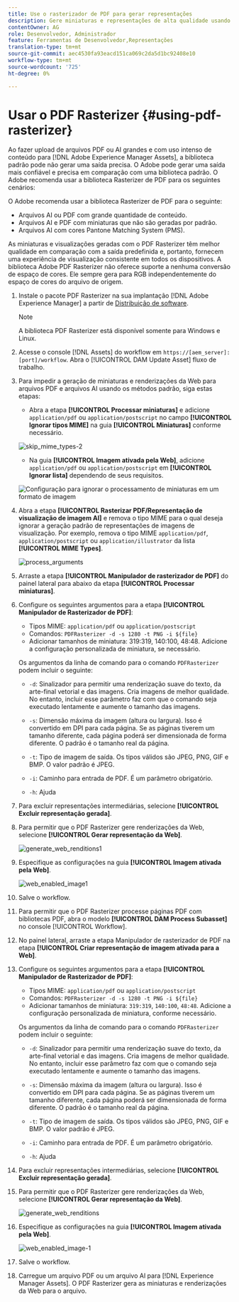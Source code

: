 ```yaml
---
title: Use o rasterizador de PDF para gerar representações
description: Gere miniaturas e representações de alta qualidade usando a biblioteca Adobe PDF Rasterizer .
contentOwner: AG
role: Desenvolvedor, Administrador
feature: Ferramentas de Desenvolvedor,Representações
translation-type: tm+mt
source-git-commit: aec4530fa93eacd151ca069c2da5d1bc92408e10
workflow-type: tm+mt
source-wordcount: '725'
ht-degree: 0%

---
```



# Usar o PDF Rasterizer {#using-pdf-rasterizer}

Ao fazer upload de arquivos PDF ou AI grandes e com uso intenso de conteúdo para [!DNL Adobe Experience Manager Assets], a biblioteca padrão pode não gerar uma saída precisa. O Adobe pode gerar uma saída mais confiável e precisa em comparação com uma biblioteca padrão. O Adobe recomenda usar a biblioteca Rasterizer de PDF para os seguintes cenários:

O Adobe recomenda usar a biblioteca Rasterizer de PDF para o seguinte:

* Arquivos AI ou PDF com grande quantidade de conteúdo.
* Arquivos AI e PDF com miniaturas que não são geradas por padrão.
* Arquivos AI com cores Pantone Matching System (PMS).

As miniaturas e visualizações geradas com o PDF Rasterizer têm melhor qualidade em comparação com a saída predefinida e, portanto, fornecem uma experiência de visualização consistente em todos os dispositivos. A biblioteca Adobe PDF Rasterizer não oferece suporte a nenhuma conversão de espaço de cores. Ele sempre gera para RGB independentemente do espaço de cores do arquivo de origem.

1. Instale o pacote PDF Rasterizer na sua implantação [!DNL Adobe Experience Manager] a partir de [Distribuição de software](https://experience.adobe.com/#/downloads/content/software-distribution/en/aem.html?package=/content/software-distribution/en/details.html/content/dam/aem/public/adobe/packages/cq640/product/assets/aem-assets-pdf-rasterizer-pkg).

   >[!NOTE]
   >
   >A biblioteca PDF Rasterizer está disponível somente para Windows e Linux.

1. Acesse o console [!DNL Assets] do workflow em `https://[aem_server]:[port]/workflow`. Abra o [!UICONTROL DAM Update Asset] fluxo de trabalho.

1. Para impedir a geração de miniaturas e renderizações da Web para arquivos PDF e arquivos AI usando os métodos padrão, siga estas etapas:

   * Abra a etapa **[!UICONTROL Processar miniaturas]** e adicione `application/pdf` ou `application/postscript` no campo **[!UICONTROL Ignorar tipos MIME]** na guia **[!UICONTROL Miniaturas]** conforme necessário.

   ![skip_mime_types-2](assets/skip_mime_types-2.png)

   * Na guia **[!UICONTROL Imagem ativada pela Web]**, adicione `application/pdf` ou `application/postscript` em **[!UICONTROL Ignorar lista]** dependendo de seus requisitos.

   ![Configuração para ignorar o processamento de miniaturas em um formato de imagem](assets/web_enabled_imageskiplist.png)

1. Abra a etapa **[!UICONTROL Rasterizar PDF/Representação de visualização de imagem AI]** e remova o tipo MIME para o qual deseja ignorar a geração padrão de representações de imagens de visualização. Por exemplo, remova o tipo MIME `application/pdf`, `application/postscript` ou `application/illustrator` da lista **[!UICONTROL MIME Types]**.

   ![process_arguments](assets/process_arguments.png)

1. Arraste a etapa **[!UICONTROL Manipulador de rasterizador de PDF]** do painel lateral para abaixo da etapa **[!UICONTROL Processar miniaturas]**.
1. Configure os seguintes argumentos para a etapa **[!UICONTROL Manipulador de Rasterizador de PDF]**:

   * Tipos MIME: `application/pdf` ou `application/postscript`
   * Comandos: `PDFRasterizer -d -s 1280 -t PNG -i ${file}`
   * Adicionar tamanhos de miniatura: 319:319, 140:100, 48:48. Adicione a configuração personalizada de miniatura, se necessário.

   Os argumentos da linha de comando para o comando `PDFRasterizer` podem incluir o seguinte:

   * `-d`: Sinalizador para permitir uma renderização suave do texto, da arte-final vetorial e das imagens. Cria imagens de melhor qualidade. No entanto, incluir esse parâmetro faz com que o comando seja executado lentamente e aumente o tamanho das imagens.

   * `-s`: Dimensão máxima da imagem (altura ou largura). Isso é convertido em DPI para cada página. Se as páginas tiverem um tamanho diferente, cada página poderá ser dimensionada de forma diferente. O padrão é o tamanho real da página.

   * `-t`: Tipo de imagem de saída. Os tipos válidos são JPEG, PNG, GIF e BMP. O valor padrão é JPEG.

   * `-i`: Caminho para entrada de PDF. É um parâmetro obrigatório.

   * `-h`: Ajuda


1. Para excluir representações intermediárias, selecione **[!UICONTROL Excluir representação gerada]**.
1. Para permitir que o PDF Rasterizer gere renderizações da Web, selecione **[!UICONTROL Gerar representação da Web]**.

   ![generate_web_renditions1](assets/generate_web_renditions1.png)

1. Especifique as configurações na guia **[!UICONTROL Imagem ativada pela Web]**.

   ![web_enabled_image1](assets/web_enabled_image1.png)

1. Salve o workflow.
1. Para permitir que o PDF Rasterizer processe páginas PDF com bibliotecas PDF, abra o modelo **[!UICONTROL DAM Process Subasset]** no console [!UICONTROL Workflow].
1. No painel lateral, arraste a etapa Manipulador de rasterizador de PDF na etapa **[!UICONTROL Criar representação de imagem ativada para a Web]**.
1. Configure os seguintes argumentos para a etapa **[!UICONTROL Manipulador de Rasterizador de PDF]**:

   * Tipos MIME: `application/pdf` ou `application/postscript`
   * Comandos: `PDFRasterizer -d -s 1280 -t PNG -i ${file}`
   * Adicionar tamanhos de miniatura: `319:319`, `140:100`, `48:48`. Adicione a configuração personalizada de miniatura, conforme necessário.

   Os argumentos da linha de comando para o comando `PDFRasterizer` podem incluir o seguinte:

   * `-d`: Sinalizador para permitir uma renderização suave do texto, da arte-final vetorial e das imagens. Cria imagens de melhor qualidade. No entanto, incluir esse parâmetro faz com que o comando seja executado lentamente e aumente o tamanho das imagens.

   * `-s`: Dimensão máxima da imagem (altura ou largura). Isso é convertido em DPI para cada página. Se as páginas tiverem um tamanho diferente, cada página poderá ser dimensionada de forma diferente. O padrão é o tamanho real da página.

   * `-t`: Tipo de imagem de saída. Os tipos válidos são JPEG, PNG, GIF e BMP. O valor padrão é JPEG.

   * `-i`: Caminho para entrada de PDF. É um parâmetro obrigatório.

   * `-h`: Ajuda


1. Para excluir representações intermediárias, selecione **[!UICONTROL Excluir representação gerada]**.
1. Para permitir que o PDF Rasterizer gere renderizações da Web, selecione **[!UICONTROL Gerar representação da Web]**.

   ![generate_web_renditions](assets/generate_web_renditions.png)

1. Especifique as configurações na guia **[!UICONTROL Imagem ativada pela Web]**.

   ![web_enabled_image-1](assets/web_enabled_image-1.png)

1. Salve o workflow.
1. Carregue um arquivo PDF ou um arquivo AI para [!DNL Experience Manager Assets]. O PDF Rasterizer gera as miniaturas e renderizações da Web para o arquivo.
